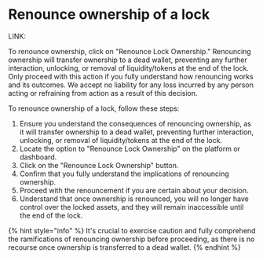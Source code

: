 # Renounce ownership of a lock

LINK:

To renounce ownership, click on "Renounce Lock Ownership." Renouncing ownership will transfer ownership to a dead wallet, preventing any further interaction, unlocking, or removal of liquidity/tokens at the end of the lock. Only proceed with this action if you fully understand how renouncing works and its outcomes. We accept no liability for any loss incurred by any person acting or refraining from action as a result of this decision.

To renounce ownership of a lock, follow these steps:

1. Ensure you understand the consequences of renouncing ownership, as it will transfer ownership to a dead wallet, preventing further interaction, unlocking, or removal of liquidity/tokens at the end of the lock.
2. Locate the option to "Renounce Lock Ownership" on the platform or dashboard.
3. Click on the "Renounce Lock Ownership" button.
4. Confirm that you fully understand the implications of renouncing ownership.
5. Proceed with the renouncement if you are certain about your decision.
6. Understand that once ownership is renounced, you will no longer have control over the locked assets, and they will remain inaccessible until the end of the lock.



{% hint style="info" %}
It's crucial to exercise caution and fully comprehend the ramifications of renouncing ownership before proceeding, as there is no recourse once ownership is transferred to a dead wallet.
{% endhint %}
